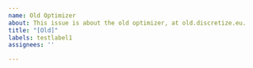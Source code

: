 ```yaml
---
name: Old Optimizer
about: This issue is about the old optimizer, at old.discretize.eu.
title: "[Old]"
labels: testlabel1
assignees: ''

---
```



